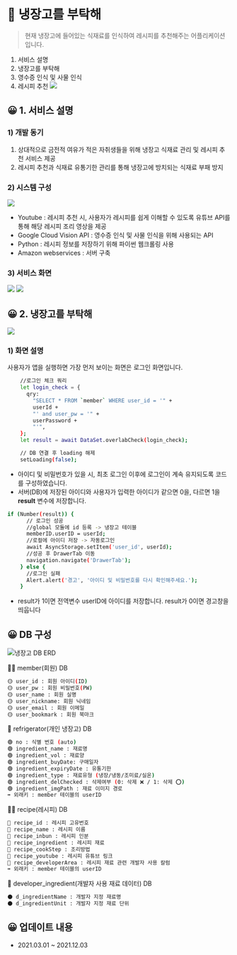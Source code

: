 # 🙂 냉장고를 부탁해
> 현재 냉장고에 들어있는 식재료를 인식하여 레시피를 추천해주는 어플리케이션입니다.

1. 서비스 설명
2. 냉장고를 부탁해
3. 영수증 인식 및 사물 인식
4. 레시피 추천
![](../header.png)

## 😀 1. 서비스 설명

### 1) 개발 동기
1. 상대적으로 금전적 여유가 적은 자취생들을 위해 냉장고 식재료 관리 및 레시피 추천 서비스 제공
2. 레시피 추천과 식재료 유통기한 관리를 통해 냉장고에 방치되는 식재료 부패 방지

### 2) 시스템 구성
![](https://user-images.githubusercontent.com/78461009/153702809-55db6723-f538-44f0-afbd-67b78b2a79a6.png)

- Youtube : 레시피 추천 시, 사용자가 레시피를 쉽게 이해할 수 있도록 유튜브 API를 통해 해당 레시피 조리 영상을 제공
- Google Cloud Vision API : 영수증 인식 및 사물 인식을 위해 사용되는 API
- Python : 레시피 정보를 저장하기 위해 파이썬 웹크롤링 사용
- Amazon webservices : 서버 구축

### 3) 서비스 화면

![](https://user-images.githubusercontent.com/78461009/153703102-70aff28f-0642-4ce4-879d-9c4aec50fde1.png)
![](https://user-images.githubusercontent.com/78461009/153703121-ddaeebba-24b6-4c5b-ba4c-0e7583d611c4.png)

## 😀 2. 냉장고를 부탁해
![](../header.png)
### 1) 화면 설명
사용자가 앱을 실행하면 가장 먼저 보이는 화면은 로그인 화면입니다. 

```sh
    //로그인 체크 쿼리
    let login_check = {
      qry:
        "SELECT * FROM `member` WHERE user_id = '" +
        userId +
        "' and user_pw = '" +
        userPassword +
        "'",
    };
    let result = await DataSet.overlabCheck(login_check);

    // DB 연결 후 loading 해제
    setLoading(false);
``` 
+ 아이디 및 비밀번호가 있을 시, 최초 로그인 이후에 로그인이 계속 유지되도록 코드를 구성하였습니다. 
+ 서버(DB)에 저장된 아이디와 사용자가 입력한 아이디가 같으면 0을, 다르면 1을 **result** 변수에 저장합니다.

```sh
if (Number(result)) {
      // 로그인 성공
      //global 모듈에 id 등록 -> 냉장고 테이블
      memberID.userID = userId;
      //로컬에 아이디 저장 -> 자동로그인
      await AsyncStorage.setItem('user_id', userId);
      //성공 후 DrawerTab 이동
      navigation.navigate('DrawerTab');
    } else {
      //로그인 실패
      Alert.alert('경고', '아이디 및 비밀번호를 다시 확인해주세요.');
    }
``` 
+ result가 1이면 전역변수 userID에 아이디를 저장합니다. result가 0이면 경고창을 띄웁니다


## 😀 DB 구성

![냉장고 DB ERD](https://user-images.githubusercontent.com/78461009/139594880-cbe2a043-2cc3-4905-8c04-d98724a56326.png)

🙋‍♀️ member(회원) DB

```sh
🟡 user_id : 회원 아이디(ID)
🟡 user_pw : 회원 비밀번호(PW)
🟡 user_name : 회원 실명
🟡 user_nickname: 회원 닉네임
🟡 user_email : 회원 이메일
🟡 user_bookmark : 회원 북마크
```

🙋 refrigerator(개인 냉장고) DB

```sh
🟢 no : 식별 번호 (auto)
🟢 ingredient_name : 재료명
🟢 ingredient_vol : 재료양
🟢 ingredient_buyDate: 구매일자
🟢 ingredient_expiryDate : 유통기한
🟢 ingredient_type : 재료유형 (냉장/냉동/조미료/실온)
🟢 ingredient_delChecked : 삭제여부 (0: 삭제 ❌ / 1: 삭제 ⭕️)
🟢 ingredient_imgPath : 재료 이미지 경로
➡ 외래키 : member 테이블의 userID
``` 

🙋‍♂️ recipe(레시피) DB

```sh
🔵 recipe_id : 레시피 고유번호
🔵 recipe_name : 레시피 이름
🔵 recipe_inbun : 레시피 인분
🔵 recipe_ingredient : 레시피 재료
🔵 recipe_cookStep : 조리방법
🔵 recipe_youtube : 레시피 유튜브 링크
🔵 recipe_developerArea : 레시피 재료 관련 개발자 사용 칼럼
➡ 외래키 : member 테이블의 userID
``` 

🐰 developer_ingredient(개발자 사용 재료 데이터) DB

```sh
⚫️ d_ingredientName : 개발자 지정 재료명
⚫️ d_ingredientUnit : 개발자 지정 재료 단위
``` 





## 😀 업데이트 내용

* 2021.03.01 ~ 2021.12.03
